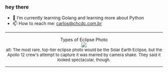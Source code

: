 ### hey there 

- :seedling: I’m currently learning Golang and learning more about Python
- :mailbox: How to reach me: carlos@chcdc.com.br


---


<!-- xkcd -->
<p align="center">Types of Eclipse Photo</br><img src=https://imgs.xkcd.com/comics/types_of_eclipse_photo.png></br><font size =2>alt: The most rare, top-tier eclipse photo would be the Solar Earth Eclipse, but the Apollo 12 crew's attempt to capture it was marred by camera shake. They said it looked spectacular, though.</br></font></p></table></p> 


<!-- xkcd -->
---
